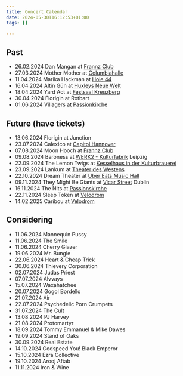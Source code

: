 ```yaml
---
title: Concert Calendar
date: 2024-05-30T16:12:53+01:00
tags: []

---
```

## Past

* 26.02.2024 Dan Mangan at [Frannz Club][frannzclub]
* 27.03.2024 Mother Mother at [Columbiahalle][columbiahalle]
* 11.04.2024 Marika Hackman at [Hole 44][hole44]
* 16.04.2024 Altin Gün at [Huxleys Neue Welt][huxleys]
* 18.04.2024 Yard Act  at [Festsaal Kreuzberg][festsaal]
* 30.04.2024 Florigin at Rotbart
* 01.06.2024 Villagers at [Passionkirche][passionkirche]

## Future (have tickets)

* 13.06.2024 Florigin at Junction
* 23.07.2024 Calexico at [Capitol Hannover][capitolhannover]
* 07.08.2024 Moon Hooch at [Frannz Club][frannzclub]
* 09.08.2024 Baroness at [WERK2 - Kulturfabrik][werk2] Leipzig
* 22.09.2024 The Lemon Twigs at [Kesselhaus in der Kulturbrauerei][kesselhaus]
* 23.09.2024 Lankum at [Theater des Westens][theaterdeswestens]
* 22.10.2024 Dream Theater at [Uber Eats Music Hall][ubereatsmusichall]
* 09.11.2024 They Might Be Giants at [Vicar Street][vicarstreet] Dublin
* 16.11.2024 The Nits at [Passionskirche][passionkirche]
* 22.11.2024 Sleep Token at [Velodrom][velodrom]
* 14.02.2025 Caribou at [Velodrom][velodrom]

## Considering

* 11.06.2024 Mannequin Pussy
* 11.06.2024 The Smile
* 11.06.2024 Cherry Glazer
* 19.06.2024 Mr. Bungle
* 22.06.2024 Heart & Cheap Trick
* 30.06.2024 Thievery Corporation
* 02.07.2024 Judas Priest
* 07.07.2024 Alvvays
* 15.07.2024 Waxahatchee
* 20.07.2024 Gogol Bordello
* 21.07.2024 Air
* 22.07.2024 Psychedelic Porn Crumpets
* 31.07.2024 The Cult
* 13.08.2024 PJ Harvey
* 21.08.2024 Protomartyr
* 18.09.2024 Tommy Emmanuel & Mike Dawes
* 19.09.2024 Stand of Oaks
* 30.09.2024 Real Estate
* 14.10.2024 Godspeed You! Black Emperor
* 15.10.2024 Ezra Collective
* 19.10.2024 Arooj Aftab
* 11.11.2024 Iron & Wine


[privatclub]: https://privatclub-berlin.de
[urbanspree]: https://www.urbanspree.com
[admiralpalast]: https://www.admiralspalast.theater
[columbiahalle]: https://columbiahalle.berlin/
[festsaal]: https://festsaal-kreuzberg.de/en
[frannzclub]: https://frannz.eu
[velodrom]: https://www.velodrom.de/en/
[metropol]: https://metropol-berlin.de
[zitadelle]: https://www.zitadelle-berlin.de
[ewerk]: https://www.e-werk-cologne.com
[berghainkantine]: https://www.berghain.berlin/en/
[roadrunners]: http://www.roadrunners-paradise.de
[hole44]: https://hole-berlin.de
[huxleys]: https://huxleysneuewelt.de
[lark]: https://larkberlin.com
[passionkirche]: https://www.visitberlin.de/en/passionskirche
[capitolhannover]: https://www.capitol-hannover.de
[werk2]: https://www.werk-2.de
[vicarstreet]: https://www.vicarstreet.com
[kesselhaus]: https://www.kesselhaus.net/en
[theaterdeswestens]: https://www.visitberlin.de/en/theatre-west
[ubereatsmusichall]: https://www.uber-eats-music-hall.de
